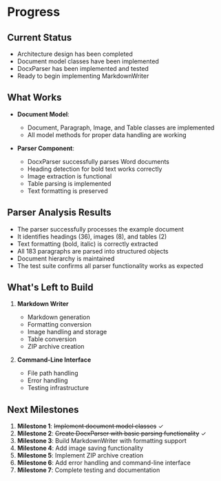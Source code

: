 # Progress

## Current Status
- Architecture design has been completed
- Document model classes have been implemented
- DocxParser has been implemented and tested
- Ready to begin implementing MarkdownWriter

## What Works
- **Document Model**:
  - Document, Paragraph, Image, and Table classes are implemented
  - All model methods for proper data handling are working

- **Parser Component**:
  - DocxParser successfully parses Word documents
  - Heading detection for bold text works correctly
  - Image extraction is functional
  - Table parsing is implemented
  - Text formatting is preserved

## Parser Analysis Results
- The parser successfully processes the example document
- It identifies headings (36), images (8), and tables (2)
- Text formatting (bold, italic) is correctly extracted
- All 183 paragraphs are parsed into structured objects
- Document hierarchy is maintained
- The test suite confirms all parser functionality works as expected

## What's Left to Build
1. **Markdown Writer**
   - Markdown generation
   - Formatting conversion
   - Image handling and storage
   - Table conversion
   - ZIP archive creation

2. **Command-Line Interface**
   - File path handling
   - Error handling
   - Testing infrastructure

## Next Milestones
1. **Milestone 1**: ~~Implement document model classes~~ ✓
2. **Milestone 2**: ~~Create DocxParser with basic parsing functionality~~ ✓
3. **Milestone 3**: Build MarkdownWriter with formatting support
4. **Milestone 4**: Add image saving functionality
5. **Milestone 5**: Implement ZIP archive creation
6. **Milestone 6**: Add error handling and command-line interface
7. **Milestone 7**: Complete testing and documentation 
